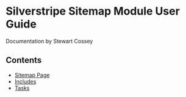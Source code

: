 # Silverstripe Sitemap Module User Guide

Documentation by Stewart Cossey

## Contents
- [Sitemap Page](sitemappage.md)
- [Includes](includes.md)
- [Tasks](tasks.md)